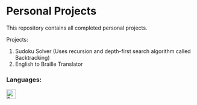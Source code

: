 # Personal Projects
This repository contains all completed personal projects.

Projects:
1. Sudoku Solver (Uses recursion and depth-first search algorithm called Backtracking)
2. English to Braille Translator

### Languages:
<a href="#"><img align="left" alt="Python" height="25px" src="https://img.shields.io/badge/Python-14354C?style=for-the-badge&logo=python&logoColor=white" /></a>
